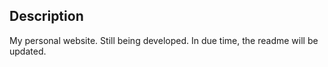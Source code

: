 ## Description

My personal website. Still being developed. In due time, the readme will be updated.
